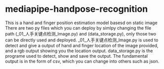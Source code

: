 # mediapipe-handpose-recognition
This is a hand and finger position estimation model basesd on static image 
There are two py files which you can deploy by simlpy changing the file path (_01_人手关键点检测_Image.py) and (data_storage.py),
only those two can be directly used and deployed.
_01_人手关键点检测_Image.py is used to detect and give a output of hand and finger location of the image provided, and a rgb output showing you the location output.
data_storage.py is the programe used to detect, show and save the output. The fundamental output is in the form of csv, which you can change into others such as json.
